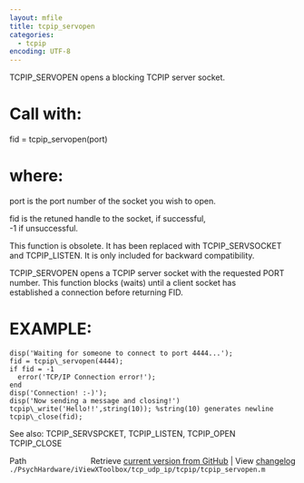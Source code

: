 ```yaml
---
layout: mfile
title: tcpip_servopen
categories:
  - tcpip
encoding: UTF-8
---
```


TCPIP\_SERVOPEN opens a blocking TCPIP server socket.  

#  Call with:  

   fid = tcpip\_servopen(port)  

#  where:  

   port   is the port number of the socket you wish to open.  

   fid      is the retuned handle to the socket, if successful,  
            -1 if unsuccessful.  

 This function is obsolete.  It has been replaced with TCPIP\_SERVSOCKET  
 and TCPIP\_LISTEN.  It is only included for backward compatibility.  

 TCPIP\_SERVOPEN opens a TCPIP server socket with the requested PORT  
 number.  This function blocks (waits) until a client socket has  
 established a connection before returning FID.  

#  EXAMPLE:  

    disp('Waiting for someone to connect to port 4444...');  
    fid = tcpip\_servopen(4444);  
    if fid = -1  
      error('TCP/IP Connection error!');  
    end  
    disp('Connection! :-)');  
    disp('Now sending a message and closing!')  
    tcpip\_write('Hello!!',string(10)); %string(10) generates newline  
    tcpip\_close(fid);  

 See also:  TCPIP\_SERVSPCKET, TCPIP\_LISTEN, TCPIP\_OPEN  
            TCPIP\_CLOSE  



<div class="code_header" style="text-align:right;">
  <span style="float:left;">Path&nbsp;&nbsp;</span> <span class="counter">Retrieve <a href=
  "https://raw.github.com/Psychtoolbox-3/Psychtoolbox-3/beta/./PsychHardware/iViewXToolbox/tcp_udp_ip/tcpip/tcpip_servopen.m">current version from GitHub</a> | View <a href=
  "https://github.com/Psychtoolbox-3/Psychtoolbox-3/commits/beta/./PsychHardware/iViewXToolbox/tcp_udp_ip/tcpip/tcpip_servopen.m">changelog</a></span>
</div>
<div class="code">
  <code>./PsychHardware/iViewXToolbox/tcp_udp_ip/tcpip/tcpip_servopen.m</code>
</div>
